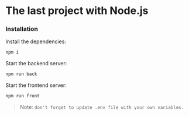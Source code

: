 # The last project with Node.js

### Installation

Install the dependencies:

```sh
npm i
```

Start the backend server:

```sh
npm run back
```

Start the frontend server:

```sh
npm run front
```

> Note: `don't forget to update .env file with your own variables.`
